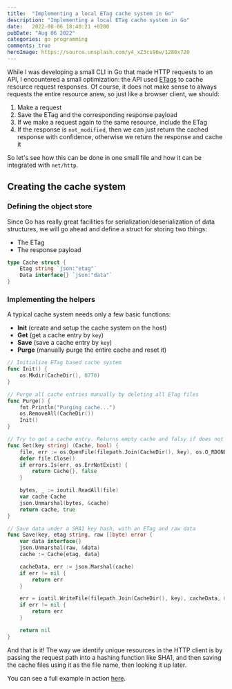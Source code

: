```yaml
---
title:  "Implementing a local ETag cache system in Go"
description: "Implementing a local ETag cache system in Go"
date:   2022-08-06 18:40:21 +0200
pubDate: "Aug 06 2022"
categories: go programming
comments: true
heroImage: https://source.unsplash.com/y4_xZ3cs96w/1280x720
---
```


While I was developing a small CLI in Go that made HTTP requests to an API, I encountered a small optimization: the API used [ETags](https://developer.mozilla.org/en-US/docs/Web/HTTP/Headers/ETag) to cache resource request responses. Of course, it does not make sense to always requests the entire resource anew, so just like a browser client, we should:

1. Make a request
2. Save the ETag and the corresponding response payload
3. If we make a request again to the same resource, include the ETag
4. If the response is `not_modified`, then we can just return the cached response with confidence, otherwise we return the response and cache it

So let's see how this can be done in one small file and how it can be integrated with `net/http`.

## Creating the cache system

### Defining the object store

Since Go has really great facilities for serialization/deserialization of data structures, we will go ahead and define a struct for storing two things:

- The ETag
- The response payload

```go
type Cache struct {
	Etag string `json:"etag"`
	Data interface{} `json:"data"`
}
```

### Implementing the helpers

A typical cache system needs only a few basic functions:

- **Init** (create and setup the cache system on the host)
- **Get** (get a cache entry by `key`)
- **Save** (save a cache entry by `key`)
- **Purge** (manually purge the entire cache and reset it)

```go
// Initialize ETag based cache system
func Init() {
	os.Mkdir(CacheDir(), 0770)
}

// Purge all cache entries manually by deleting all ETag files
func Purge() {
	fmt.Println("Purging cache...")
	os.RemoveAll(CacheDir())
	Init()
}

// Try to get a cache entry. Returns empty cache and falsy if does not exist, otherwise truthy.
func Get(key string) (Cache, bool) {
	file, err := os.OpenFile(filepath.Join(CacheDir(), key), os.O_RDONLY, 0666)
	defer file.Close()
	if errors.Is(err, os.ErrNotExist) {
		return Cache{}, false
	}

	bytes, _ := ioutil.ReadAll(file)
	var cache Cache
	json.Unmarshal(bytes, &cache)
	return cache, true
}

// Save data under a SHA1 key hash, with an ETag and raw data
func Save(key, etag string, raw []byte) error {
	var data interface{}
	json.Unmarshal(raw, &data)
	cache := Cache{etag, data}

	cacheData, err := json.Marshal(cache)
	if err != nil {
		return err
	}

	err = ioutil.WriteFile(filepath.Join(CacheDir(), key), cacheData, 0666)
	if err != nil {
		return err
	}

	return nil
}
```

And that is it! The way we identify unique resources in the HTTP client is by passing the request path into a hashing function like SHA1, and then saving the cache files using it as the file name, then looking it up later.

You can see a full example in action [here](https://github.com/platogo/zube-cli/blob/master/cache/cache.go).
